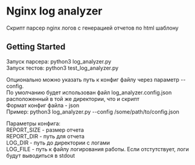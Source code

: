 # Nginx log analyzer

Скрипт парсер nginx логов с генерацией отчетов по html шаблону

## Getting Started

Запуск парсера: python3 log_analyzer.py  
Запуск тестов: python3 test_log_analyzer.py

Опционально можно указать путь к конфиг файлу через параметр --config.  
По умолчанию будет использован файл log_analyzer.config.json расположенный в той же директории, что и скрипт  
Формат конфиг файла - json  
Пример: python3 log_analyzer.py --config /some/path/to/config.json  

Параметры конфига:  
REPORT_SIZE - размер отчета  
REPORT_DIR - путь для отчета  
LOG_DIR - путь до директории с логами  
LOG_FILE - путь к файлу логирования работы. Если отстутствует, логи будут выводиться в stdout
